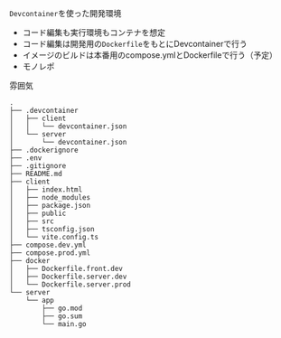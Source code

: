 `Devcontainer`を使った開発環境

- コード編集も実行環境もコンテナを想定
- コード編集は開発用の`Dockerfile`をもとにDevcontainerで行う
- イメージのビルドは本番用のcompose.ymlとDockerfileで行う（予定）
- モノレポ


雰囲気
```
.
├── .devcontainer
│   ├── client
│   │   └── devcontainer.json
│   └── server
│       └── devcontainer.json
├── .dockerignore
├── .env
├── .gitignore
├── README.md
├── client
│   ├── index.html
│   ├── node_modules
│   ├── package.json
│   ├── public
│   ├── src
│   ├── tsconfig.json
│   └── vite.config.ts
├── compose.dev.yml
├── compose.prod.yml
├── docker
│   ├── Dockerfile.front.dev
│   ├── Dockerfile.server.dev
│   └── Dockerfile.server.prod
└── server
    └── app
        ├── go.mod
        ├── go.sum
        └── main.go
```